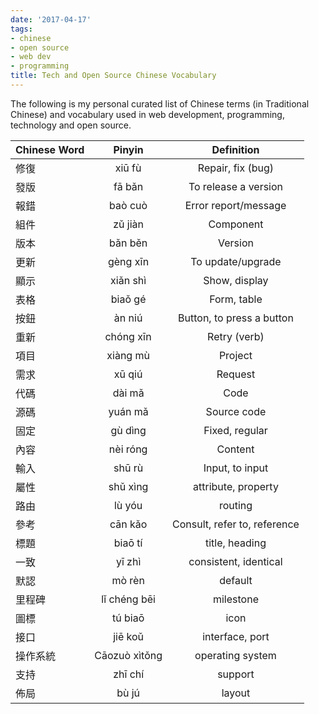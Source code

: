 ```yaml
---
date: '2017-04-17'
tags:
- chinese
- open source
- web dev
- programming
title: Tech and Open Source Chinese Vocabulary
---
```


The following is my personal curated list of Chinese terms (in Traditional Chinese) and vocabulary used in web development, programming, technology and open source.

| Chinese Word | Pinyin | Definition |
|:-------------|:------:|:----------:|
| 修復 | xiū fù | Repair, fix (bug) |
| 發版 | fā bǎn | To release a version |
| 報錯 | baò cuò | Error report/message |
| 組件 | zǔ jiàn | Component |
| 版本 | bǎn běn | Version |
| 更新 | gèng xīn | To update/upgrade |
| 顯示 | xiǎn shì | Show, display |
| 表格 | biaǒ gé | Form, table |
| 按鈕 | àn niú | Button, to press a button |
| 重新 | chóng xīn | Retry (verb) |
| 項目 | xiàng mù | Project |
| 需求 | xū qiú | Request |
| 代碼 | dài mǎ | Code |
| 源碼 | yuán mǎ | Source code |
| 固定 | gù dìng | Fixed, regular |
| 內容 | nèi róng | Content |
| 輸入 | shū rù | Input, to input |
| 屬性 | shǔ xìng | attribute, property |
| 路由 | lù yóu | routing |
| 參考 | cān kǎo | Consult, refer to, reference |
| 標題 | biaō tí | title, heading |
| 一致 | yī zhì | consistent, identical |
| 默認 | mò rèn | default |
| 里程碑 | lǐ chéng bēi | milestone |
| 圖標 | tú biaō | icon |
| 接口 | jiē koǔ | interface, port |
| 操作系統 | Cāozuò xìtǒng | operating system |
| 支持 | zhī chí | support |
| 佈局 | bù jú | layout |